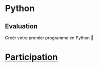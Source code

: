 # Python


## Evaluation

Creér votre premier programme en Python :snake:


# [Participation](.scripts/Participation.md)